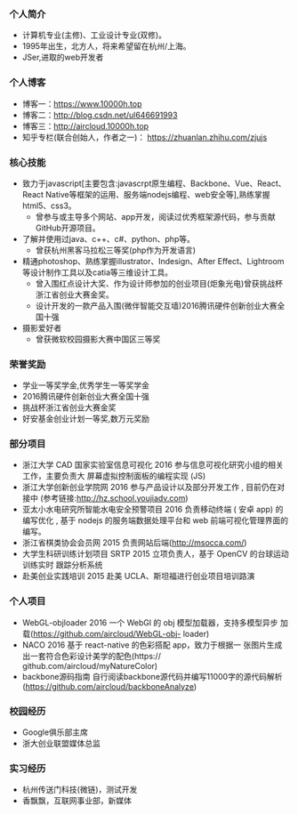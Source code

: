 ### 个人简介

* 计算机专业(主修)、工业设计专业(双修)。
* 1995年出生，北方人，将来希望留在杭州/上海。
* JSer,进取的web开发者

### 个人博客
* 博客一：https://www.10000h.top
* 博客二：http://blog.csdn.net/ul646691993
* 博客三：http://aircloud.10000h.top
* 知乎专栏(联合创始人，作者之一)： https://zhuanlan.zhihu.com/zjujs

### 核心技能

* 致力于javascript[主要包含:javascrpt原生编程、Backbone、Vue、React、React Native等框架的运用、服务端nodejs编程、web安全等],熟练掌握html5、css3。
	* 曾参与或主导多个网站、app开发，阅读过优秀框架源代码，参与贡献GitHub开源项目。
* 了解并使用过java、c++、c#、python、php等。
	* 曾获杭州黑客马拉松三等奖(php作为开发语言)
* 精通photoshop、熟练掌握illustrator、Indesign、After Effect、Lightroom等设计制作工具以及catia等三维设计工具。
	* 曾入围红点设计大奖、作为设计师参加的创业项目(炬象光电)曾获挑战杯浙江省创业大赛金奖。
	* 设计开发的一款产品入围(微伴智能交互墙)2016腾讯硬件创新创业大赛全国十强
* 摄影爱好者
	* 曾获微软校园摄影大赛中国区三等奖

### 荣誉奖励
* 学业一等奖学金,优秀学生一等奖学金
* 2016腾讯硬件创新创业大赛全国十强
* 挑战杯浙江省创业大赛金奖
* 好安基金创业计划一等奖,数万元奖励

### 部分项目
* 浙江大学 CAD 国家实验室信息可视化 2016 参与信息可视化研究小组的相关工作，主要负责大
屏幕虚拟控制面板的编程实现 (JS)
* 浙江大学创新创业学院网 2016 参与产品设计以及部分开发工作 , 目前仍在对接中
(参考链接:http://hz.school.youjiadv.com)
* 亚太小水电研究所智能水电安全预警项目 2016
负责移动终端 ( 安卓 app) 的编写优化 , 基于 nodejs 的服务端数据处理平台和 web 前端可视化管理界面的 编写。
* 浙江省棋类协会会员网 2015 负责网站后端(http://msocca.com/)
* 大学生科研训练计划项目 SRTP 2015 立项负责人，基于 OpenCV 的台球运动训练实时
跟踪分析系统
* 赴美创业实践培训 2015
赴美 UCLA、斯坦福进行创业项目培训路演

### 个人项目
* WebGL-objloader 2016
一个 WebGl 的 obj 模型加载器，支持多模型异步 加 载(https://github.com/aircloud/WebGL-obj- loader)
* NACO 2016
基于 react-native 的色彩搭配 app，致力于根据一 张图片生成出一套符合色彩设计美学的配色(https:// github.com/aircloud/myNatureColor)
* backbone源码指南
自行阅读backbone源代码并编写11000字的源代码解析(https://github.com/aircloud/backboneAnalyze)

### 校园经历
* Google俱乐部主席
* 浙大创业联盟媒体总监

### 实习经历
* 杭州传送门科技(微链)，测试开发
* 香飘飘，互联网事业部，新媒体

